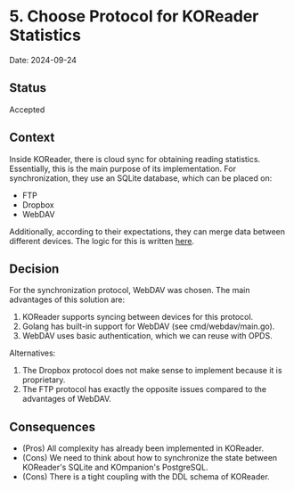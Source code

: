 # 5. Choose Protocol for KOReader Statistics

Date: 2024-09-24

## Status

Accepted

## Context

Inside KOReader, there is cloud sync for obtaining reading statistics. Essentially, this is the main purpose of its implementation. For synchronization, they use an SQLite database, which can be placed on:
- FTP
- Dropbox
- WebDAV

Additionally, according to their expectations, they can merge data between different devices. The logic for this is written [here](https://github.com/koreader/koreader/blob/master/frontend/apps/cloudstorage/syncservice.lua#L104-L123).

## Decision

For the synchronization protocol, WebDAV was chosen.
The main advantages of this solution are:
1. KOReader supports syncing between devices for this protocol.
2. Golang has built-in support for WebDAV (see cmd/webdav/main.go).
3. WebDAV uses basic authentication, which we can reuse with OPDS.

Alternatives:
1. The Dropbox protocol does not make sense to implement because it is proprietary.
2. The FTP protocol has exactly the opposite issues compared to the advantages of WebDAV.

## Consequences

- (Pros) All complexity has already been implemented in KOReader.
- (Cons) We need to think about how to synchronize the state between KOReader's SQLite and KOmpanion's PostgreSQL.
- (Cons) There is a tight coupling with the DDL schema of KOReader.
 
